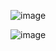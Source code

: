 ![image](https://github.com/user-attachments/assets/3ece0caa-427a-4c3a-8d09-5298121fd823)

![image](https://github.com/user-attachments/assets/7ae7688d-faf6-4a46-9c0c-287912cb4bef)

